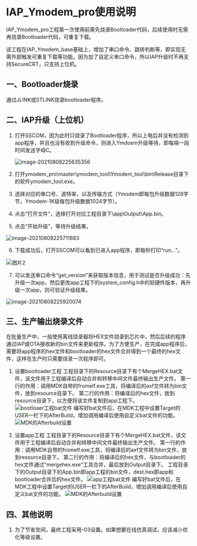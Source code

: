 # IAP_Ymodem_pro使用说明

   IAP_Ymodem_pro工程第一次使用前需先烧录Bootloader代码，后续使用时无需再烧录Bootloader代码，可重复下载。
   
   该工程在IAP_Ymodem_base基础上，增加了串口命令、跳转判断等，即实现无需外部触发可重复下载等功能。因为加了自定义串口命令，所以IAP升级时不再支持SecureCRT，只支持上位机。


## 一、Bootloader烧录

   通过JLINK或STLINK烧录bootloader程序。


## 二、IAP升级（上位机）

1. 打开SSCOM，因为此时只烧录了Bootloader程序，所以上电后并没有检测到app程序，并且也没有收到升级命令，则进入Ymdoem升级等待，即每隔一段时间发送字母C。

   ![image-20210808225635356](使用说明.assets/image-20210808225635356.png)

2. 打开ymodem_pro\master\ymodem_tool\Ymodem_tool\bin\Release目录下的软件ymodem_tool.exe。

3. 选择对应的串口号、波特率，以及传输方式（Ymodem即每包升级数据128字节，Ymodem-1K级每包升级数据1024字节）。

4. 点击“打开文件”，选择打开对应工程目录下\app\Output\App.bin。

5. 点击“开始升级”，等待升级结果。

![image-20210808225711883](使用说明.assets/image-20210808225711883.png)

6. 下载成功后，打开SSCOM可以看到已进入app程序，即每秒打印“run...”。

![图片2](使用说明.assets/图片2.png)

7. 可以发送串口命令“get_version”来获取版本信息，用于测试是否升级成功：先升级一次app，然后更改app工程下的system_config.h中的软硬件版本，再升级一次app，则可验证升级结果。

![image-20210808225920074](使用说明.assets/image-20210808225920074.png)


## 三、生产输出烧录文件

   在批量生产中，一般使用离线烧录器将HEX文件烧录到芯片中，然后后续的程序通过IAP或OTA接收新的bin文件来更新程序。为了方便生产，在完成app程序后，需要将app程序的hex文件和bootloader的hex文件合并得到一个最终的hex文件，这样在生产时只需要烧录一次程序即可。

1. 设置bootloader工程
   工程目录下的Resource目录下有个MergeHEX.bat文件，该文件用于工程编译后自动合并和转移中间文件最终输出生产文件。
   第一行的作用：调用MDK自带的fromelf.exe工具，将编译后的axf文件转为bin文件，放到resource目录下。
   第二行的作用：将编译后的hex文件，放到resource目录下，以方便将该文件复制到app工程下。
![bootloaer工程bat文件](使用说明.assets/bootloaer工程bat文件.png)
   编写好bat文件后，在MDK工程中设置Target的USER一栏下的AfterBuild，增加调用编译后使用自定义bat文件的功能。
![MDK的Afterbuild设置](使用说明.assets/MDK的Afterbuild设置.png)

2. 设置app工程
   工程目录下的Resource目录下有个MergeHEX.bat文件，该文件用于工程编译后自动合并和转移中间文件最终输出生产文件。
   第一行的作用：调用MDK自带的fromelf.exe工具，将编译后的axf文件转为bin文件，放到resource目录下。
   第二行的作用：将编译后的hex文件，与bootloader的hex文件通过"mergehex.exe"工具合并，最后放到Output目录下。
   工程目录下的Output目录下的App.bin即app工程的bin文件，dest.hex即app和bootloader合并后的hex文件。
![app工程bat文件](使用说明.assets/app工程bat文件.png)
   编写好bat文件后，在MDK工程中设置Target的USER一栏下的AfterBuild，增加调用编译后使用自定义bat文件的功能。
![MDK的Afterbuild设置](使用说明.assets/MDK的Afterbuild设置.png)


## 四、其他说明

1. 为了节省空间，最终工程采用-03设置。如果想要在线仿真调试，应该减小优化等级设置。
